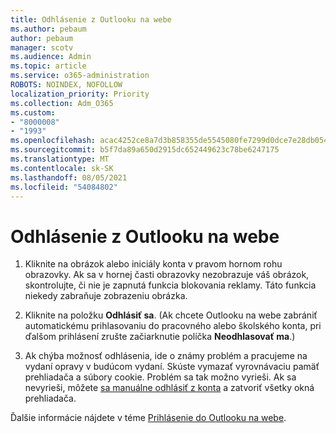 ```yaml
---
title: Odhlásenie z Outlooku na webe
ms.author: pebaum
author: pebaum
manager: scotv
ms.audience: Admin
ms.topic: article
ms.service: o365-administration
ROBOTS: NOINDEX, NOFOLLOW
localization_priority: Priority
ms.collection: Adm_O365
ms.custom:
- "8000008"
- "1993"
ms.openlocfilehash: acac4252ce8a7d3b858355de5545080fe7299d0dce7e28db05436e2b06e8c3f6
ms.sourcegitcommit: b5f7da89a650d2915dc652449623c78be6247175
ms.translationtype: MT
ms.contentlocale: sk-SK
ms.lasthandoff: 08/05/2021
ms.locfileid: "54084802"
---
```

# <a name="sign-out-of-outlook-on-the-web"></a>Odhlásenie z Outlooku na webe

1. Kliknite na obrázok alebo iniciály konta v pravom hornom rohu obrazovky. Ak sa v hornej časti obrazovky nezobrazuje váš obrázok, skontrolujte, či nie je zapnutá funkcia blokovania reklamy. Táto funkcia niekedy zabraňuje zobrazeniu obrázka.

2. Kliknite na položku **Odhlásiť sa**. (Ak chcete Outlooku na webe zabrániť automatickému prihlasovaniu do pracovného alebo školského konta, pri ďalšom prihlásení zrušte začiarknutie políčka **Neodhlasovať ma**.)

3. Ak chýba možnosť odhlásenia, ide o známy problém a pracujeme na vydaní opravy v budúcom vydaní.  Skúste vymazať vyrovnávaciu pamäť prehliadača a súbory cookie. Problém sa tak možno vyrieši.  Ak sa nevyrieši, môžete [sa manuálne odhlásiť z konta](https://login.live.com/logout.srf) a zatvoriť všetky okná prehliadača.

Ďalšie informácie nájdete v téme [Prihlásenie do Outlooku na webe](https://support.office.com/article/how-to-sign-in-to-outlook-on-the-web-763fab4d-0138-4814-b450-37fc286bcb79).
